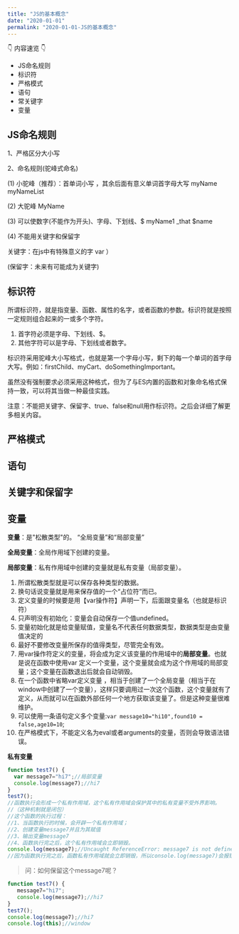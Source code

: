 ```yaml
---
title: "JS的基本概念"
date: "2020-01-01"
permalink: "2020-01-01-JS的基本概念"
---
```


👇 内容速览 👇
- JS命名规则
- 标识符
- 严格模式
- 语句
- 常关键字
- 变量

## JS命名规则
1、严格区分大小写

2、命名规则(驼峰式命名)

(1) 小驼峰（推荐）：首单词小写 ，其余后面有意义单词首字母大写  myName  myNameList
    
(2) 大驼峰  MyName
    
(3) 可以使数字(不能作为开头)、字母、下划线、$     myName1   _that  $name
    
(4) 不能用关键字和保留字

关键字：在js中有特殊意义的字 var   ）
     
(保留字：未来有可能成为关键字)

## 标识符
所谓标识符，就是指变量、函数、属性的名字，或者函数的参数。标识符就是按照一定规则组合起来的一或多个字符。
1. 首字符必须是字母、下划线、$。
2. 其他字符可以是字母、下划线或者数字。

标识符采用驼峰大小写格式，也就是第一个字母小写，剩下的每一个单词的首字母大写。例如：firstChild、myCart、doSomethingImportant。

虽然没有强制要求必须采用这种格式，但为了与ES内置的函数和对象命名格式保持一致，可以将其当做一种最佳实践。

注意：不能把关键字、保留字、true、false和null用作标识符。之后会详细了解更多相关内容。

## 严格模式
## 语句
## 关键字和保留字
## 变量
**变量**：是"松散类型"的。  “全局变量”和“局部变量”

 **全局变量**：全局作用域下创建的变量。
 
 **局部变量**：私有作用域中创建的变量就是私有变量（局部变量）。
1. 所谓松散类型就是可以保存各种类型的数据。
2. 换句话说变量就是用来保存值的一个“占位符”而已。
3. 定义变量的时候要是用【var操作符】声明一下，后面跟变量名（也就是标识符）
4. 只声明没有初始化：变量会自动保存一个值undefined。
5. 变量初始化就是给变量赋值，变量名不代表任何数据类型，数据类型是由变量值决定的
6. 最好不要修改变量所保存的值得类型，尽管完全有效。
7. 用var操作符定义的变量，将会成为定义该变量的作用域中的**局部变量**。也就是说在函数中使用var 定义一个变量，这个变量就会成为这个作用域的局部变量；这个变量在函数退出后就会自动销毁。
8. 在一个函数中省略var定义变量 ，相当于创建了一个全局变量（相当于在window中创建了一个变量），这样只要调用过一次这个函数，这个变量就有了定义，从而就可以在函数外部任何一个地方获取该变量了。但是这种变量很难维护。
9. 可以使用一条语句定义多个变量:`var message10="hi10",found10 = false,age10=10`;
10. 在严格模式下，不能定义名为eval或者arguments的变量，否则会导致语法错误。


**私有变量**
```javascript
function test7() {
  var message7="hi7";//局部变量
  console.log(message7);//hi7
}
test7();
//函数执行会形成一个私有作用域，这个私有作用域会保护其中的私有变量不受外界影响。
//（这种机制就是闭包）
//这个函数的执行过程：
//1、当函数执行的时候，会开辟一个私有作用域；
//2、创建变量message7并且为其赋值
//3、输出变量message7
//4、函数执行完之后，这个私有作用域会立即销毁。
console.log(message7);//Uncaught ReferenceError: message7 is not defined
//因为函数执行完之后，函数私有作用域就会立即销毁，所以console.log(message7)会报错。
```
> 问：如何保留这个message7呢？
```javascript
function test7() {
   message7="hi7";
   console.log(message7);//hi7
}
test7();
console.log(message7);//hi7
console.log(this);//window
```

